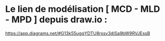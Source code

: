 # Le lien de modélisation [ MCD - MLD - MPD ] depuis draw.io :
https://app.diagrams.net/#G13k55ugqYDTU8rssv3diSa9bW9RVJEssB


